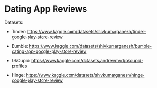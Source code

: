 # Dating App Reviews

Datasets:

* Tinder: https://www.kaggle.com/datasets/shivkumarganesh/tinder-google-play-store-review

* Bumble: https://www.kaggle.com/datasets/shivkumarganesh/bumble-dating-app-google-play-store-review

* OkCupid: https://www.kaggle.com/datasets/andrewmvd/okcupid-profiles

* Hinge: https://www.kaggle.com/datasets/shivkumarganesh/hinge-google-play-store-review
